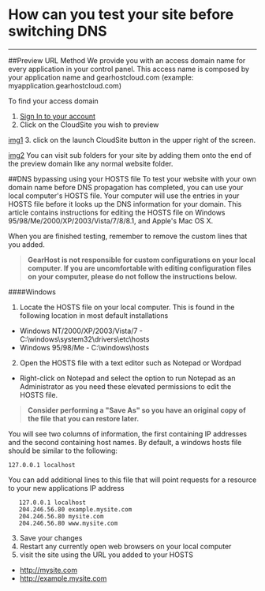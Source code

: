 How can you test your site before switching DNS
==================
***

##Preview URL Method
We provide you with an access domain name for every application in your control panel.  This access name is composed by your application name and gearhostcloud.com (example: myapplication.gearhostcloud.com) 

To find your access domain 

1. [Sign In to your account](my.gearhost.com)
2. Click on the CloudSite you wish to preview
 
[img1](http://i.imgur.com/1d68nli.png)
3. click on the launch CloudSite button in the upper right of the screen.

[img2](http://i.imgur.com/iPBEwSt.png)
You can visit sub folders for your site by adding them onto the end of the preview domain like any normal website folder.

##DNS bypassing using your HOSTS file
To test your website with your own domain name before DNS propagation has completed, you can use your local computer's HOSTS file. Your computer will use the entries in your HOSTS file before it looks up the DNS information for your domain. This article contains instructions for editing the HOSTS file on Windows 95/98/Me/2000/XP/2003/Vista/7/8/8.1, and Apple's Mac OS X.

When you are finished testing, remember to remove the custom lines that you added.

>**GearHost is not responsible for custom configurations on your local computer. If you are uncomfortable with editing configuration files on your computer, please do not follow the instructions below.**

####Windows
 1. Locate the HOSTS file on your local computer.  This is found in the following location in most default installations
  * Windows NT/2000/XP/2003/Vista/7 - C:\windows\system32\drivers\etc\hosts
  * Windows 95/98/Me - C:\windows\hosts
 2. Open the HOSTS file with a text editor such as Notepad or Wordpad
  * Right-click on Notepad and select the option to run Notepad as an Administrator as you need these elevated permissions to edit the HOSTS file.
  
 >**Consider performing a "Save As" so you have an original copy of the file that you can restore later.**

 You will see two columns of information, the first containing IP addresses and the second containing host names. By default, a windows hosts file should be similar to the following:

 ``` 127.0.0.1 localhost ```

 You can add additional lines to this file that will point requests for a resource to your new applications IP address

 ``` 
    127.0.0.1 localhost
    204.246.56.80 example.mysite.com
    204.246.56.80 mysite.com
    204.246.56.80 www.mysite.com
 ```
 
 3. Save your changes
 4. Restart any currently open web browsers on your local computer
 5. visit the site using the URL you added to your HOSTS
  * http://mysite.com
  * http://example.mysite.com
 



